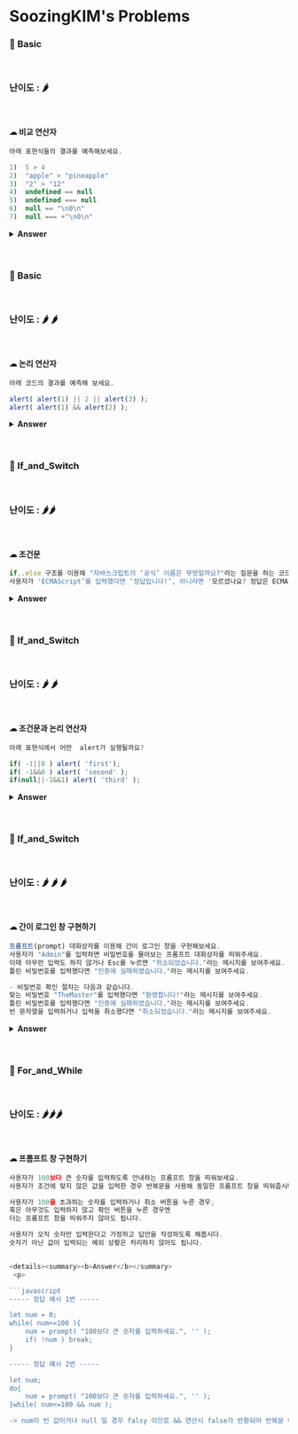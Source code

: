 # SoozingKIM's Problems

### 🎁 Basic

 <br>

### 난이도 : 🌶

 <br>

#### ☁︎ 비교 연산자

```javascript
아래 표현식들의 결과를 예측해보세요.

1)  5 > 4
2)  "apple" > "pineapple"
3)  "2" > "12"
4)  undefined == null
5)  undefined === null
6)  null == "\n0\n"
7)  null === +"\n0\n" 
```

 <details><summary><b>Answer</b></summary>
 <p>

```javascript
1)  true
2)  false   -> 사전순 비교
3)  true    -> 숫자인듯 하지만 문자열이므로 사전순 비교
4)  true    -> == 비교에서 undefined 와 null 은 같다.
5)  false   -> === 비교에서는 다르면 무조건 다르다.
6)  false   -> == 비교에서 null 은 무조건 undefined 와만 같다.
7)  false   -> === 비교에서는 다르면 무조건 다르다.
```

 </p>
 </details>
 <br>
 <br>


 ### 🎁 Basic
 <br>

 ### 난이도 : 🌶 🌶
 <br>

 #### ☁︎ 논리 연산자
 ```javascript
아래 코드의 결과를 예측해 보세요.

alert( alert(1) || 2 || alert(3) );
alert( alert(1) && alert(2) );

 ````
 <details><summary><b>Answer</b></summary>
 <p>
  
 ```javascript
alert(1)에 의해 1 창이 뜨고, 2 가 참이므로 2 가 뜬 후 문장 종료.
alert(1)에 의해 1 창이 뜨고, alert()는 undefined를 반환하므로 flasy라 문장 종료.
 ```
 </p>
 </details>
 <br>
 <br>

### 🎁   If_and_Switch

 <br>

### 난이도 : 🌶🌶

 <br>

#### ☁︎ 조건문

```javascript
if..else 구조를 이용해 "자바스크립트의 ‘공식’ 이름은 무엇일까요?"라는 질문을 하는 코드를 작성해 보세요.
사용자가 'ECMAScript’를 입력했다면 ‘정답입니다!’, 아니라면 '모르셨나요? 정답은 ECMAScript입니다!'라는 메시지를 보여주세요.
```

 <details><summary><b>Answer</b></summary>
 <p>
  
 ```javascript
let question = prompt("자바스크립트의 '공식' 이름은 무엇일까요?", '');
if (question=='ECMAScript'){
    alert('정답입니다.');
}
else{
    alert( '모르셨나요? 정답은 ECMAScript입니다!');
}
 ```
 </p>
 </details>
 <br>
 <br>


 ### 🎁 If_and_Switch
 <br>

 ### 난이도 : 🌶 🌶
 <br>
 
 #### ☁︎ 조건문과 논리 연산자
 ```javascript
아래 표현식에서 어떤  alert가 실행될까요? 

if( -1||0 ) alert( 'first');
if( -1&&0 ) alert( 'second' );
if(null||-1&&1) alert( 'third' );
 ````
 <details><summary><b>Answer</b></summary>
 <p>
  
 ```javascript
0은 거짓, 다른 숫자는 다 참이다.
-1 || 0     은 true
-1 && 0     은 false
null||true  는 trye
따라서 'first', 'third' 실행됨.
 ```

 </p>
 </details>
 <br>
 <br>


 ### 🎁 If_and_Switch
 <br>

 ### 난이도 : 🌶 🌶 🌶
 <br>

 #### ☁︎ 간이 로그인 창 구현하기
 ```javascript
프롬프트(prompt) 대화상자를 이용해 간이 로그인 창을 구현해보세요.
사용자가 "Admin"를 입력하면 비밀번호를 물어보는 프롬프트 대화상자를 띄워주세요.
이때 아무런 입력도 하지 않거나 Esc를 누르면 "취소되었습니다."라는 메시지를 보여주세요. 
틀린 비밀번호를 입력했다면 "인증에 실패하였습니다."라는 메시지를 보여주세요.

- 비밀번호 확인 절차는 다음과 같습니다.
맞는 비밀번호 "TheMaster"를 입력했다면 "환영합니다!"라는 메시지를 보여주세요.
틀린 비밀번호를 입력했다면 "인증에 실패하였습니다."라는 메시지를 보여주세요.
빈 문자열을 입력하거나 입력을 취소했다면 "취소되었습니다."라는 메시지를 보여주세요.
 ````
 <details><summary><b>Answer</b></summary>
 <p>
  
 ```javascript
let user = prompt("사용자를 입력하세요.",'');
if( user=="Admin"){
    let password = prompt("비밀번호를 입력하세요.",'');
    if (password=="TheMaster"){
        alert("환영합니다!");
    }else if(password==""||password==null){
        alert("취소되었습니다.");
    }else{
        alert("인증에 실패하였습니다.");
    }
}else if(user==" "||user==null){
    alert("취소되었습니다..");
}else{
    alert("인증에 실패하였습니다.");
}
 ```
 </p>
 </details>
 <br>
 <br>

### 🎁 For_and_While

 <br>

### 난이도 : 🌶🌶🌶

 <br>

#### ☁︎ 프롬프트 창 구현하기

```javascript
사용자가 100보다 큰 숫자를 입력하도록 안내하는 프롬프트 창을 띄워보세요.
사용자가 조건에 맞지 않은 값을 입력한 경우 반복문을 사용해 동일한 프롬프트 창을 띄워줍시다.

사용자가 100을 초과하는 숫자를 입력하거나 취소 버튼을 누른 경우, 
혹은 아무것도 입력하지 않고 확인 버튼을 누른 경우엔
더는 프롬프트 창을 띄워주지 않아도 됩니다.

사용자가 오직 숫자만 입력한다고 가정하고 답안을 작성하도록 해봅시다.
숫자가 아닌 값이 입력되는 예외 상황은 처리하지 않아도 됩니다.


<details><summary><b>Answer</b></summary>
 <p>

```javascript
----- 정답 예시 1번 -----

let num = 0;
while( num<=100 ){
    num = prompt( "100보다 큰 숫자를 입력하세요.", '' );
    if( !num ) break;
}

----- 정답 예시 2번 -----

let num;
do{
    num = prompt( "100보다 큰 숫자를 입력하세요.", '' );
}while( num<=100 && num );

-> num이 빈 값이거나 null 일 경우 falsy 이므로 && 연산시 false가 반환되어 반복문 나감.

```

 </p>
 </details>
 <br>
 <br>
